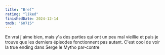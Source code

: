 ```yaml
---
title: "Bref"
rating: "liked"
finishedDate: 2024-12-14
tmdb: "60715"
---
```


En vrai j'aime bien, mais y'a des parties qui ont un peu mal vieillie et puis je trouve que les derniers épisodes fonctionnent pas autant. C'est cool de voir la true ending dans Serge le Mytho par-contre 

